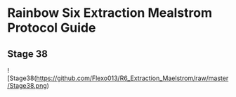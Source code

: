 # Rainbow Six Extraction Mealstrom Protocol Guide
## Stage 38
![Stage38(https://github.com/Flexo013/R6_Extraction_Maelstrom/raw/master/Stage38.png)
